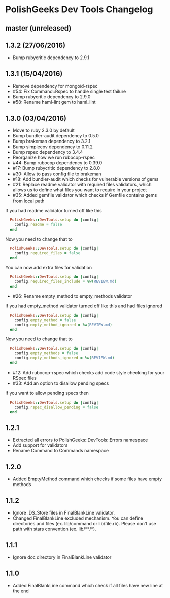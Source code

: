 # PolishGeeks Dev Tools Changelog

## master (unreleased)

## 1.3.2 (27/06/2016)

- Bump rubycritic dependency to 2.9.1

## 1.3.1 (15/04/2016)

- Remove dependency for mongoid-rspec
- #54: Fix Command::Rspec to handle single test failure
- Bump rubycritic dependency to 2.9.0
- #58: Rename haml-lint gem to haml_lint

## 1.3.0 (03/04/2016)

- Move to ruby 2.3.0 by default
- Bump bundler-audit dependency to 0.5.0
- Bump brakeman dependency to 3.2.1
- Bump simplecov dependency to 0.11.2
- Bump rspec dependency to 3.4.4
- Reorganize how we run rubocop-rspec
- #44: Bump rubocop dependency to 0.39.0
- #17: Bump rubycritic dependency to 2.8.0
- #30: Allow to pass config file to brakeman
- #18: Add bundler-audit which checks for vulnerable versions of gems
- #21: Replace readme validator with required files validators, which allows us to
  define what files you want to require in your project
- #35: Added gemfile validator which checks if Gemfile contains gems from local path

If you had readme validator turned off like this
```ruby
  PolishGeeks::DevTools.setup do |config|
    config.readme = false
  end
```
Now you need to change that to
```ruby
  PolishGeeks::DevTools.setup do |config|
    config.required_files = false
  end
```
You can now add extra files for validation
```ruby
  PolishGeeks::DevTools.setup do |config|
    config.required_files_include = %w(REVIEW.md)
  end
```

- #26: Rename empty_method to empty_methods validator

If you had empty_method validator turned off like this and had files ignored
```ruby
  PolishGeeks::DevTools.setup do |config|
    config.empty_method = false
    config.empty_method_ignored = %w(REVIEW.md)
  end
```
Now you need to change that to
```ruby
  PolishGeeks::DevTools.setup do |config|
    config.empty_methods = false
    config.empty_methods_ignored = %w(REVIEW.md)
  end
```

- #12: Add rubocop-rspec which checks add code style checking for your RSpec files
- #33: Add an option to disallow pending specs

If you want to allow pending specs then
```ruby
  PolishGeeks::DevTools.setup do |config|
    config.rspec_disallow_pending = false
  end
```

## 1.2.1

- Extracted all errors to PolishGeeks::DevTools::Errors namespace
- Add support for validators
- Rename Command to Commands namespace

## 1.2.0

- Added EmptyMethod command which checks if some files have empty methods

## 1.1.2

- Ignore .DS_Store files in FinalBlankLine validator.
- Changed FinalBlankLine excluded mechanism. You can define directories and files (ex. lib/command or lib/file.rb). Please don't use path with stars convention (ex. lib/**/*).

## 1.1.1

- Ignore doc directory in FinalBlankLine validator

## 1.1.0

- Added FinalBlankLine command which check if all files have new line at the end
